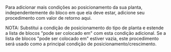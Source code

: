 Para adicionar mais condições ao posicionamento da sua planta, independentemente do bloco em que ela deve estar, adicione seu procedimento com valor de retorno aqui.

NOTA: Substitui a condição de posicionamento do tipo de planta e estende a lista de blocos "pode ​​ser colocado em" com esta condição adicional. Se a lista de blocos "pode ​​ser colocado em" estiver vazia, este procedimento será usado como a principal condição de posicionamento/crescimento.